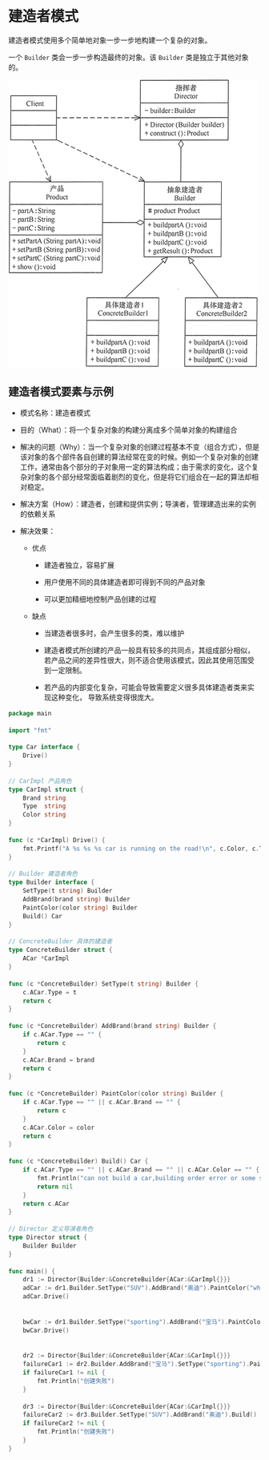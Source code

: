 # 建造者模式

建造者模式使用多个简单地对象一步一步地构建一个复杂的对象。

一个 `Builder` 类会一步一步构造最终的对象。该 `Builder` 类是独立于其他对象的。


![](../.img/建造者模式.gif)


## 建造者模式要素与示例

* 模式名称：建造者模式 

* 目的（What）：将一个复杂对象的构建分离成多个简单对象的构建组合

* 解决的问题（Why）：当一个复杂对象的创建过程基本不变（组合方式），但是该对象的各个部件各自创建的算法经常在变的时候。例如一个复杂对象的创建工作，通常由各个部分的子对象用一定的算法构成；由于需求的变化，这个复杂对象的各个部分经常面临着剧烈的变化，但是将它们组合在一起的算法却相对稳定。

* 解决方案（How）：建造者，创建和提供实例；导演者，管理建造出来的实例的依赖关系

* 解决效果：

    * 优点
    
        * 建造者独立，容易扩展
          
        * 用户使用不同的具体建造者即可得到不同的产品对象
          
        * 可以更加精细地控制产品创建的过程
        
    * 缺点
    
        * 当建造者很多时，会产生很多的类，难以维护
          
        * 建造者模式所创建的产品一般具有较多的共同点，其组成部分相似，
          若产品之间的差异性很大，则不适合使用该模式，因此其使用范围受到一定限制。
          
        * 若产品的内部变化复杂，可能会导致需要定义很多具体建造者类来实现这种变化，
          导致系统变得很庞大。
          
```go
package main

import "fmt"

type Car interface {
	Drive()
}

// CarImpl 产品角色
type CarImpl struct {
	Brand string
	Type  string
	Color string
}

func (c *CarImpl) Drive() {
	fmt.Printf("A %s %s %s car is running on the road!\n", c.Color, c.Type, c.Brand)
}

// Builder 建造者角色
type Builder interface {
	SetType(t string) Builder
	AddBrand(brand string) Builder
	PaintColor(color string) Builder
	Build() Car
}

// ConcreteBuilder 具体的建造者
type ConcreteBuilder struct {
	ACar *CarImpl
}

func (c *ConcreteBuilder) SetType(t string) Builder {
	c.ACar.Type = t
	return c
}

func (c *ConcreteBuilder) AddBrand(brand string) Builder {
	if c.ACar.Type == "" {
		return c
	}
	c.ACar.Brand = brand
	return c
}

func (c *ConcreteBuilder) PaintColor(color string) Builder {
	if c.ACar.Type == "" || c.ACar.Brand == "" {
		return c
	}
	c.ACar.Color = color
	return c
}

func (c *ConcreteBuilder) Build() Car {
	if c.ACar.Type == "" || c.ACar.Brand == "" || c.ACar.Color == "" {
		fmt.Println("can not build a car,building order error or some steps are missing")
		return nil
	}
	return c.ACar
}

// Director 定义导演者角色
type Director struct {
	Builder Builder
}

func main() {
	dr1 := Director{Builder:&ConcreteBuilder{ACar:&CarImpl{}}}
	adCar := dr1.Builder.SetType("SUV").AddBrand("奥迪").PaintColor("white").Build()
	adCar.Drive()


	bwCar := dr1.Builder.SetType("sporting").AddBrand("宝马").PaintColor("red").Build()
	bwCar.Drive()


	dr2 := Director{Builder:&ConcreteBuilder{ACar:&CarImpl{}}}
	failureCar1 := dr2.Builder.AddBrand("宝马").SetType("sporting").PaintColor("red").Build()
	if failureCar1 != nil {
		fmt.Println("创建失败")
	}

	dr3 := Director{Builder:&ConcreteBuilder{ACar:&CarImpl{}}}
	failureCar2 := dr3.Builder.SetType("SUV").AddBrand("奥迪").Build()
	if failureCar2 != nil {
		fmt.Println("创建失败")
	}
}
```
